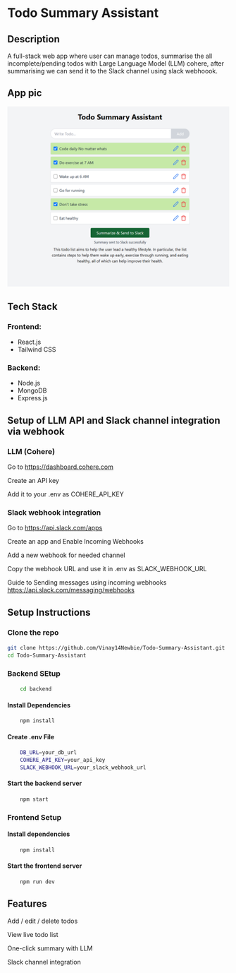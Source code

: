 # Todo Summary Assistant

## Description

A full-stack web app where user can manage todos, summarise the all incomplete/pending todos with Large Language Model (LLM) cohere, after summarising we can send it to the Slack channel using slack webhoook.

## App pic

![App pic](frontend/src/assets/app_pic.png)

## Tech Stack

### **Frontend:**

- React.js
- Tailwind CSS

### **Backend:**

- Node.js
- MongoDB
- Express.js

## Setup of LLM API and Slack channel integration via webhook

### LLM (Cohere)

Go to https://dashboard.cohere.com

Create an API key

Add it to your .env as COHERE_API_KEY

### Slack webhook integration

Go to https://api.slack.com/apps

Create an app and Enable Incoming Webhooks

Add a new webhook for needed channel

Copy the webhook URL and use it in .env as SLACK_WEBHOOK_URL

Guide to Sending messages using incoming webhooks https://api.slack.com/messaging/webhooks

## Setup Instructions

### Clone the repo

```bash
git clone https://github.com/Vinay14Newbie/Todo-Summary-Assistant.git
cd Todo-Summary-Assistant
```

### Backend SEtup

```bash
    cd backend
```

#### Install Dependencies

```bash
    npm install
```

#### Create .env File

```bash
    DB_URL=your_db_url
    COHERE_API_KEY=your_api_key
    SLACK_WEBHOOK_URL=your_slack_webhook_url
```

#### Start the backend server

```bash
    npm start
```

### Frontend Setup

#### Install dependencies

```bash
    npm install
```

#### Start the frontend server

```bash
    npm run dev
```

## Features

Add / edit / delete todos

View live todo list

One-click summary with LLM

Slack channel integration
